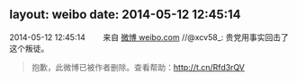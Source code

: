 layout: weibo
date: 2014-05-12 12:45:14
---
2014-05-12 12:45:14  &nbsp;&nbsp;&nbsp;&nbsp;&nbsp;&nbsp; 来自 <a href="http://weibo.com/" rel="nofollow">微博 weibo.com</a>
//@xcv58_: 贵党用事实回击了这个叛徒。
>  抱歉，此微博已被作者删除。查看帮助：http://t.cn/Rfd3rQV
